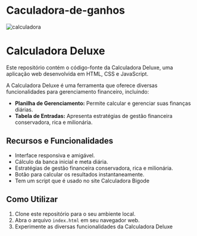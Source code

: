 # Caculadora-de-ganhos

![calculadora](https://cdn.discordapp.com/attachments/1195860189279162369/1201695402685116455/image.png?ex=65cac10e&is=65b84c0e&hm=ac9139684f95e5555c29c00ada3f7b7f54172e6d4a071c4a457c4cfc3f3194cd&)

# Calculadora Deluxe

Este repositório contém o código-fonte da Calculadora Deluxe, uma aplicação web desenvolvida em HTML, CSS e JavaScript.

A Calculadora Deluxe é uma ferramenta que oferece diversas funcionalidades para gerenciamento financeiro, incluindo:

- **Planilha de Gerenciamento:** Permite calcular e gerenciar suas finanças diárias.
- **Tabela de Entradas:** Apresenta estratégias de gestão financeira conservadora, rica e milionária.

## Recursos e Funcionalidades

- Interface responsiva e amigável.
- Cálculo da banca inicial e meta diária.
- Estratégias de gestão financeira conservadora, rica e milionária.
- Botão para calcular os resultados instantaneamente.
- Tem um script que é usado no site Calculadora Bigode

## Como Utilizar

1. Clone este repositório para o seu ambiente local.
2. Abra o arquivo `index.html` em seu navegador web.
3. Experimente as diversas funcionalidades da Calculadora Deluxe

